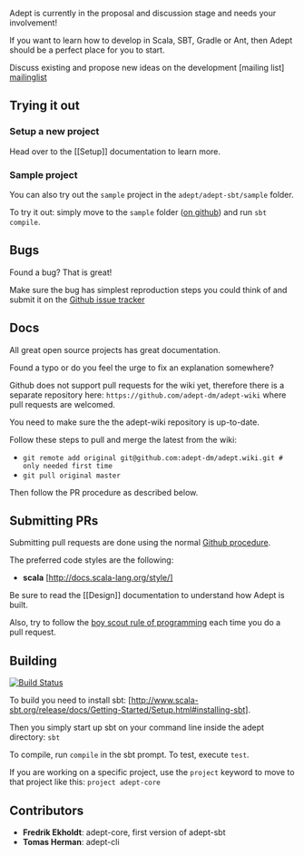 Adept is currently in the proposal and discussion stage and needs your involvement!

If you want to learn how to develop in Scala, SBT, Gradle or Ant, then Adept should be a perfect place for you to start.

Discuss existing and propose new ideas on the development [mailing list] [mailinglist]

## Trying it out
### Setup a new project
Head over to the [[Setup]] documentation to learn more.

### Sample project
You can also try out the `sample` project in the `adept/adept-sbt/sample` folder.

To try it out: simply move to the `sample` folder ([on github](https://github.com/adept-dm/adept/tree/master/adept-sbt/sample)) and run `sbt compile`.


## Bugs
Found a bug? That is great!

Make sure the bug has simplest reproduction steps you could think of and submit it on the [Github issue tracker](/adept-dm/adept/issues)

## Docs
All great open source projects has great documentation. 

Found a typo or do you feel the urge to fix an explanation somewhere? 

Github does not support pull requests for the wiki yet, therefore there is a separate repository here: ```https://github.com/adept-dm/adept-wiki``` where pull requests are welcomed. 

You need to make sure the the adept-wiki repository is up-to-date. 

Follow these steps to pull and merge the latest from the wiki:
- ```git remote add original git@github.com:adept-dm/adept.wiki.git # only needed first time```
- ```git pull original master```


Then follow the PR procedure as described below.

## Submitting PRs
Submitting pull requests are done using the normal [Github procedure](https://help.github.com/articles/using-pull-requests).

The preferred code styles are the following:
* **scala** [http://docs.scala-lang.org/style/]

Be sure to read the [[Design]] documentation to understand how Adept is built.

Also, try to follow the [boy scout rule of programming](http://programmer.97things.oreilly.com/wiki/index.php/The_Boy_Scout_Rule) each time you do a pull request.


## Building
[![Build Status](https://travis-ci.org/adept-dm/adept.png?branch=master)](https://travis-ci.org/adept-dm/adept)

To build you need to install sbt: [http://www.scala-sbt.org/release/docs/Getting-Started/Setup.html#installing-sbt]. 

Then you simply start up sbt on your command line inside the adept directory:
`sbt`

To compile, run `compile` in the sbt prompt. To test, execute `test`.

If you are working on a specific project, use the `project` keyword to move to that project like this:
```project adept-core```


## Contributors
- **Fredrik Ekholdt**: adept-core, first version of adept-sbt
- **Tomas Herman**: adept-cli


[mailinglist]: http://groups.google.com/group/adept-dev/